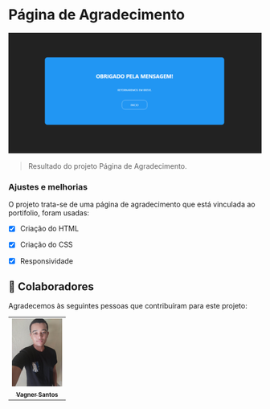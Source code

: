 # Página de Agradecimento



<img src="./img/logo.png" alt="logo">

> Resultado do projeto Página de Agradecimento.

### Ajustes e melhorias

O projeto trata-se de uma página de agradecimento que está vinculada ao portifolio, foram usadas:

- [x] Criação do HTML
- [x] Criação do CSS
- [x] Responsividade


## 🤝 Colaboradores

Agradecemos às seguintes pessoas que contribuíram para este projeto:

<table>
  <tr>
    <td align="center">
      <a href="#">
        <img src="./img/vagner.jpg" width="100px;" alt="Foto do Vagner"/><br>
        <sub>
          <b>Vagner Santos</b>
        </sub>
      </a>
    </td>
  </tr>
</table>


